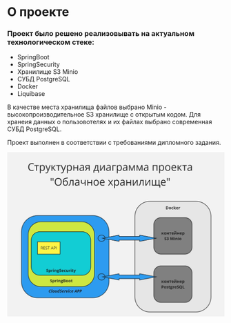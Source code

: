 # О проекте

### Проект было решено реализовывать на актуальном технологическом стеке:
- SpringBoot
- SpringSecurity
- Хранилище S3 Minio
- СУБД PostgreSQL
- Docker
- Liquibase

В качестве места хранилища файлов выбрано Minio - высокопроизводительное S3 хранилище с открытым кодом. Для хранеия данных о пользовотелях и их файлах выбрано современная СУБД PostgreSQL.

Проект выполнен в соответствии с требованиями дипломного задания.

![Схема](/Entity%20Relationship%20Diagram.jpg)